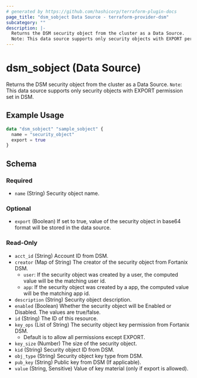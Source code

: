 ```yaml
---
# generated by https://github.com/hashicorp/terraform-plugin-docs
page_title: "dsm_sobject Data Source - terraform-provider-dsm"
subcategory: ""
description: |-
  Returns the DSM security object from the cluster as a Data Source.
  Note: This data source supports only security objects with EXPORT permission set in DSM.
---
```


# dsm_sobject (Data Source)

Returns the DSM security object from the cluster as a Data Source.
	`Note`: This data source supports only security objects with EXPORT permission set in DSM.

## Example Usage

```terraform
data "dsm_sobject" "sample_sobject" {
  name = "security_object"
  export = true
}
```

<!-- schema generated by tfplugindocs -->
## Schema

### Required

- `name` (String) Security object name.

### Optional

- `export` (Boolean) If set to true, value of the security object in base64 format will be stored in the data source.

### Read-Only

- `acct_id` (String) Account ID from DSM.
- `creator` (Map of String) The creator of the security object from Fortanix DSM.
   * `user`: If the security object was created by a user, the computed value will be the matching user id.
   * `app`: If the security object was created by a app, the computed value will be the matching app id.
- `description` (String) Security object description.
- `enabled` (Boolean) Whether the security object will be Enabled or Disabled. The values are true/false.
- `id` (String) The ID of this resource.
- `key_ops` (List of String) The security object key permission from Fortanix DSM.
   * Default is to allow all permissions except EXPORT.
- `key_size` (Number) The size of the security object.
- `kid` (String) Security object ID from DSM.
- `obj_type` (String) Security object key type from DSM.
- `pub_key` (String) Public key from DSM (If applicable).
- `value` (String, Sensitive) Value of key material (only if export is allowed).
